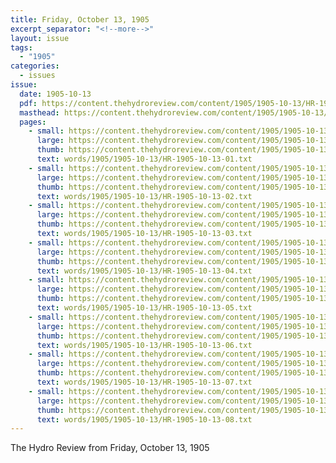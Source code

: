 ```yaml
---
title: Friday, October 13, 1905
excerpt_separator: "<!--more-->"
layout: issue
tags:
  - "1905"
categories:
  - issues
issue:
  date: 1905-10-13
  pdf: https://content.thehydroreview.com/content/1905/1905-10-13/HR-1905-10-13.pdf
  masthead: https://content.thehydroreview.com/content/1905/1905-10-13/masthead/HR-1905-10-13.jpg
  pages:
    - small: https://content.thehydroreview.com/content/1905/1905-10-13/small/HR-1905-10-13-01.jpg
      large: https://content.thehydroreview.com/content/1905/1905-10-13/large/HR-1905-10-13-01.jpg
      thumb: https://content.thehydroreview.com/content/1905/1905-10-13/thumbnails/HR-1905-10-13-01.jpg
      text: words/1905/1905-10-13/HR-1905-10-13-01.txt
    - small: https://content.thehydroreview.com/content/1905/1905-10-13/small/HR-1905-10-13-02.jpg
      large: https://content.thehydroreview.com/content/1905/1905-10-13/large/HR-1905-10-13-02.jpg
      thumb: https://content.thehydroreview.com/content/1905/1905-10-13/thumbnails/HR-1905-10-13-02.jpg
      text: words/1905/1905-10-13/HR-1905-10-13-02.txt
    - small: https://content.thehydroreview.com/content/1905/1905-10-13/small/HR-1905-10-13-03.jpg
      large: https://content.thehydroreview.com/content/1905/1905-10-13/large/HR-1905-10-13-03.jpg
      thumb: https://content.thehydroreview.com/content/1905/1905-10-13/thumbnails/HR-1905-10-13-03.jpg
      text: words/1905/1905-10-13/HR-1905-10-13-03.txt
    - small: https://content.thehydroreview.com/content/1905/1905-10-13/small/HR-1905-10-13-04.jpg
      large: https://content.thehydroreview.com/content/1905/1905-10-13/large/HR-1905-10-13-04.jpg
      thumb: https://content.thehydroreview.com/content/1905/1905-10-13/thumbnails/HR-1905-10-13-04.jpg
      text: words/1905/1905-10-13/HR-1905-10-13-04.txt
    - small: https://content.thehydroreview.com/content/1905/1905-10-13/small/HR-1905-10-13-05.jpg
      large: https://content.thehydroreview.com/content/1905/1905-10-13/large/HR-1905-10-13-05.jpg
      thumb: https://content.thehydroreview.com/content/1905/1905-10-13/thumbnails/HR-1905-10-13-05.jpg
      text: words/1905/1905-10-13/HR-1905-10-13-05.txt
    - small: https://content.thehydroreview.com/content/1905/1905-10-13/small/HR-1905-10-13-06.jpg
      large: https://content.thehydroreview.com/content/1905/1905-10-13/large/HR-1905-10-13-06.jpg
      thumb: https://content.thehydroreview.com/content/1905/1905-10-13/thumbnails/HR-1905-10-13-06.jpg
      text: words/1905/1905-10-13/HR-1905-10-13-06.txt
    - small: https://content.thehydroreview.com/content/1905/1905-10-13/small/HR-1905-10-13-07.jpg
      large: https://content.thehydroreview.com/content/1905/1905-10-13/large/HR-1905-10-13-07.jpg
      thumb: https://content.thehydroreview.com/content/1905/1905-10-13/thumbnails/HR-1905-10-13-07.jpg
      text: words/1905/1905-10-13/HR-1905-10-13-07.txt
    - small: https://content.thehydroreview.com/content/1905/1905-10-13/small/HR-1905-10-13-08.jpg
      large: https://content.thehydroreview.com/content/1905/1905-10-13/large/HR-1905-10-13-08.jpg
      thumb: https://content.thehydroreview.com/content/1905/1905-10-13/thumbnails/HR-1905-10-13-08.jpg
      text: words/1905/1905-10-13/HR-1905-10-13-08.txt
---
```


The Hydro Review from Friday, October 13, 1905

<!--more-->

